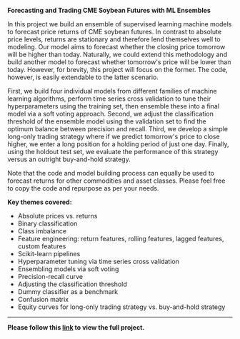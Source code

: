 **Forecasting and Trading CME Soybean Futures with ML Ensembles**

In this project we build an ensemble of supervised learning machine models to forecast price returns of CME soybean futures. In contrast to absolute price levels, returns are stationary and therefore lend themselves well to modeling. Our model aims to forecast whether the closing price tomorrow will be higher than today. Naturally, we could extend this methodology and build another model to forecast whether tomorrow's price will be lower than today. However, for brevity, this project will focus on the former. The code, however, is easily extendable to the latter scenario.

First, we build four individual models from different families of machine learning algorithms, perform time series cross validation to tune their hyperparameters using the training set, then ensemble these into a final model via a soft voting approach. Second, we adjust the classification threshold of the ensemble model using the validation set to find the optimum balance between precision and recall. Third, we develop a simple long-only trading strategy where if we predict tomorrow's price to close higher, we enter a long position for a holding period of just one day. Finally, using the holdout test set, we evaluate the performance of this strategy versus an outright buy-and-hold strategy.

Note that the code and model building process can equally be used to forecast returns for other commodities and asset classes. Please feel free to copy the code and repurpose as per your needs.

**Key themes covered:**
- Absolute prices vs. returns
- Binary classification
- Class imbalance
- Feature engineering: return features, rolling features, lagged features, custom features
- Scikit-learn pipelines
- Hyperparameter tuning via time series cross validation
- Ensembling models via soft voting
- Precision-recall curve
- Adjusting the classification threshold
- Dummy classifier as a benchmark
- Confusion matrix
- Equity curves for long-only trading strategy vs. buy-and-hold strategy

---

**Please follow this [link](https://nbviewer.org/github/vzinkovski/forecasting_trading_futures_ml_ensembles/blob/main/forecasting_trading_soybean_futures_ml_ensembles.ipynb) to view the full project.**
